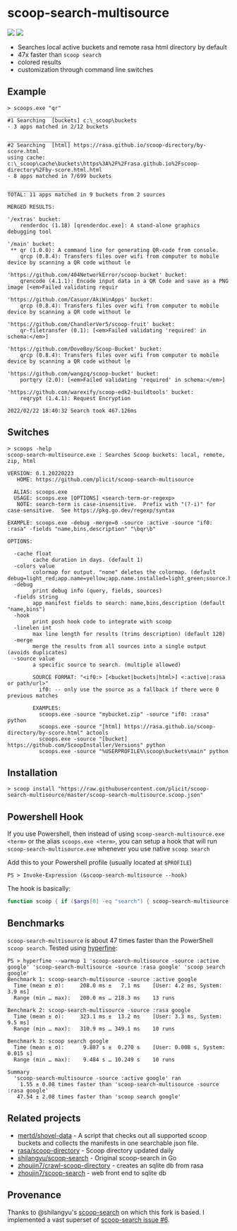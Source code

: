 # scoop-search-multisource

[![](https://goreportcard.com/badge/github.com/plicit/scoop-search-multisource)](https://goreportcard.com/report/github.com/plicit/scoop-search-multisource)
[![](https://github.com/plicit/scoop-search-multisource/workflows/ci/badge.svg)](https://github.com/plicit/scoop-search-multisource/actions)

- Searches local active buckets and remote rasa html directory by default
- 47x faster than `scoop search`
- colored results
- customization through command line switches

## Example
```
> scoops.exe "qr"
____________________
#1 Searching  [buckets] c:\_scoop\buckets
- 3 apps matched in 2/12 buckets

____________________
#2 Searching  [html] https://rasa.github.io/scoop-directory/by-score.html
using cache: c:\_scoop\cache\buckets\https%3A%2F%2Frasa.github.io%2Fscoop-directory%2Fby-score.html.html
- 8 apps matched in 7/699 buckets

____________________
TOTAL: 11 apps matched in 9 buckets from 2 sources

MERGED RESULTS:

'/extras' bucket:
    renderdoc (1.18) [qrenderdoc.exe]: A stand-alone graphics debugging tool

'/main' bucket:
 ** qr (1.0.0): A command line for generating QR-code from console.
    qrcp (0.8.4): Transfers files over wifi from computer to mobile device by scanning a QR code without le

'https://github.com/404NetworkError/scoop-bucket' bucket:
    qrencode (4.1.1): Encode input data in a QR Code and save as a PNG image [<em>Failed validating requir

'https://github.com/Casuor/AkiWinApps' bucket:
    qrcp (0.8.4): Transfers files over wifi from computer to mobile device by scanning a QR code without le

'https://github.com/ChandlerVer5/scoop-fruit' bucket:
    qr-filetransfer (0.1): [<em>Failed validating 'required' in schema:</em>]

'https://github.com/DoveBoy/Scoop-Bucket' bucket:
    qrcp (0.8.4): Transfers files over wifi from computer to mobile device by scanning a QR code without le

'https://github.com/wangzq/scoop-bucket' bucket:
    portqry (2.0): [<em>Failed validating 'required' in schema:</em>]

'https://github.com/warexify/scoop-edk2-buildtools' bucket:
    reqrypt (1.4.1): Request Encryption

2022/02/22 18:40:32 Search took 467.126ms
```

## Switches

```
> scoops -help
scoop-search-multisource.exe : Searches Scoop buckets: local, remote, zip, html

VERSION: 0.1.20220223
   HOME: https://github.com/plicit/scoop-search-multisource

  ALIAS: scoops.exe
  USAGE: scoops.exe [OPTIONS] <search-term-or-regexp>
   NOTE: search-term is case-insensitive.  Prefix with "(?-i)" for case-sensitive.  See https://pkg.go.dev/regexp/syntax

EXAMPLE: scoops.exe -debug -merge=0 -source :active -source "if0: :rasa" -fields "name,bins,description" "\bqr\b"

OPTIONS:

  -cache float
        cache duration in days. (default 1)
  -colors value
        colormap for output. "none" deletes the colormap. (default debug=light_red;app.name=yellow;app.name.installed=light_green;source.header=light_cyan;source.summary=source.status;totals=light_cyan)
  -debug
        print debug info (query, fields, sources)
  -fields string
        app manifest fields to search: name,bins,description (default "name,bins")
  -hook
        print posh hook code to integrate with scoop
  -linelen int
        max line length for results (trims description) (default 120)
  -merge
        merge the results from all sources into a single output (avoids duplicates)
  -source value
        a specific source to search. (multiple allowed)

        SOURCE FORMAT: "<if0:> [<bucket|buckets|html>] <:active|:rasa or path/url>"
          if0: -- only use the source as a fallback if there were 0 previous matches

        EXAMPLES:
          scoops.exe -source "mybucket.zip" -source "if0: :rasa" python
          scoops.exe -source "[html] https://rasa.github.io/scoop-directory/by-score.html" actools
          scoops.exe -source "[bucket] https://github.com/ScoopInstaller/Versions" python
          scoops.exe -source "%USERPROFILE%\scoop\buckets\main" python
```

## Installation

```
> scoop install "https://raw.githubusercontent.com/plicit/scoop-search-multisource/master/scoop-search-multisource.scoop.json"
```

## Powershell Hook

If you use Powershell, then instead of using `scoop-search-multisource.exe <term>` or the alias `scoops.exe <term>`, you can setup a hook that will run `scoop-search-multisource.exe` whenever you use native `scoop search`

Add this to your Powershell profile (usually located at `$PROFILE`)

```
PS > Invoke-Expression (&scoop-search-multisource --hook)
```

The hook is basically:

```ps1
function scoop { if ($args[0] -eq "search") { scoop-search-multisource.exe @($args | Select-Object -Skip 1) } else { scoop.ps1 @args } }
```

## Benchmarks

`scoop-search-multisource` is about 47 times faster than the PowerShell `scoop search`.  Tested using [hyperfine](https://github.com/sharkdp/hyperfine):

```
PS > hyperfine --warmup 1 'scoop-search-multisource -source :active google' 'scoop-search-multisource -source :rasa google' 'scoop search google'
Benchmark 1: scoop-search-multisource -source :active google
  Time (mean ± σ):     208.0 ms ±   7.1 ms    [User: 4.2 ms, System: 3.9 ms]
  Range (min … max):   200.0 ms … 218.3 ms    13 runs

Benchmark 2: scoop-search-multisource -source :rasa google
  Time (mean ± σ):     323.1 ms ±  13.2 ms    [User: 3.3 ms, System: 9.5 ms]
  Range (min … max):   310.9 ms … 349.1 ms    10 runs

Benchmark 3: scoop search google
  Time (mean ± σ):      9.887 s ±  0.270 s    [User: 0.008 s, System: 0.015 s]
  Range (min … max):    9.484 s … 10.249 s    10 runs

Summary
  'scoop-search-multisource -source :active google' ran
    1.55 ± 0.08 times faster than 'scoop-search-multisource -source :rasa google'
   47.54 ± 2.08 times faster than 'scoop search google'
```

## Related projects

- [mertd/shovel-data](https://github.com/mertd/shovel-data) - A script that checks out all supported scoop buckets and collects the manifests in one searchable json file.
- [rasa/scoop-directory](https://github.com/rasa/scoop-directory) - Scoop directory updated daily
- [shilangyu/scoop-search](https://github.com/shilangyu/scoop-search) - Original scoop-search in Go
- [zhoujin7/crawl-scoop-directory](https://github.com/zhoujin7/crawl-scoop-directory) - creates an sqlite db from rasa
- [zhoujin7/scoop-search](https://github.com/zhoujin7/scoop-search) - web front end to sqlite db

## Provenance

Thanks to @shilangyu's [scoop-search](https://github.com/shilangyu/scoop-search) on which this fork is based.  I implemented a vast superset of [scoop-search issue #6](https://github.com/shilangyu/scoop-search/issues/6).

